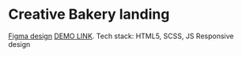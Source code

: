 # Creative Bakery landing
[Figma design](https://www.figma.com/file/zIi6yfSpSIV4dnTzwaXSjt/Bakerlab?node-id=0%3A1)
[DEMO LINK](https://IhorDrul.github.io/layout_creativeBakery/).
Tech stack: HTML5, SCSS, JS
Responsive design
